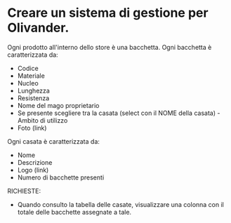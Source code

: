 # Creare un sistema di gestione per Olivander.

Ogni prodotto all'interno dello store è una bacchetta.
Ogni bacchetta è caratterizzata da:
- Codice
- Materiale
- Nucleo
- Lunghezza
- Resistenza
- Nome del mago proprietario
- Se presente scegliere tra la casata (select con il NOME della casata) - Ambito di utilizzo
- Foto (link)

Ogni casata è caratterizzata da:
- Nome
- Descrizione
- Logo (link)
- Numero di bacchette presenti

RICHIESTE:
- Quando consulto la tabella delle casate, visualizzare una colonna con il totale delle bacchette assegnate a tale.
